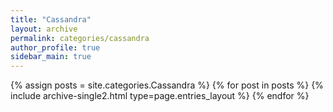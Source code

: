 ```yaml
---
title: "Cassandra"
layout: archive
permalink: categories/cassandra
author_profile: true
sidebar_main: true
---
```



{% assign posts = site.categories.Cassandra %}
{% for post in posts %} {% include archive-single2.html type=page.entries_layout %} {% endfor %}